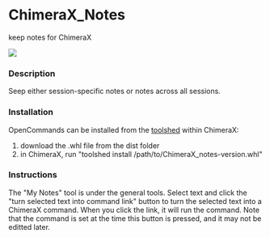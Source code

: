 # ChimeraX_Notes
 keep notes for ChimeraX
 
<img src="https://cdn.7tv.app/emote/60dd3611e03c0b978d0210af/3x.webp">

### Description
Seep either session-specific notes or notes across all sessions. 

### Installation
OpenCommands can be installed from the <a href="https://cxtoolshed.rbvi.ucsf.edu/apps/chimeraxopencommands">toolshed</a> within ChimeraX:
1. download the .whl file from the dist folder
2. in ChimeraX, run "toolshed install /path/to/ChimeraX_notes-version.whl"


### Instructions
The "My Notes" tool is under the general tools. Select text and click the "turn selected text into command link" button to turn the selected text into a ChimeraX command. When you click the link, it will run the command. Note that the command is set at the time this button is pressed, and it may not be editted later. 
